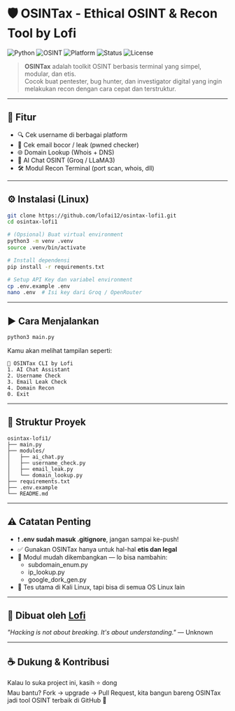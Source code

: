 # 🛡️ OSINTax - Ethical OSINT & Recon Tool by Lofi

![Python](https://img.shields.io/badge/Python-3.11-blue?logo=python)
![OSINT](https://img.shields.io/badge/OSINT-Toolkit-orange)
![Platform](https://img.shields.io/badge/Linux-Kali%20Linux-red?logo=linux)
![Status](https://img.shields.io/badge/Development-Active-success)
![License](https://img.shields.io/github/license/lofai12/osintax-lofi1)

> **OSINTax** adalah toolkit OSINT berbasis terminal yang simpel, modular, dan etis.  
> Cocok buat pentester, bug hunter, dan investigator digital yang ingin melakukan recon dengan cara cepat dan terstruktur.

---

## 🚀 Fitur

- 🔍 Cek username di berbagai platform
- 📧 Cek email bocor / leak (pwned checker)
- 🌐 Domain Lookup (Whois + DNS)
- 🤖 AI Chat OSINT (Groq / LLaMA3)
- 🛠️ Modul Recon Terminal (port scan, whois, dll)

---

## ⚙️ Instalasi (Linux)

```bash
git clone https://github.com/lofai12/osintax-lofi1.git
cd osintax-lofi1

# (Opsional) Buat virtual environment
python3 -m venv .venv
source .venv/bin/activate

# Install dependensi
pip install -r requirements.txt

# Setup API Key dan variabel environment
cp .env.example .env
nano .env  # Isi key dari Groq / OpenRouter
```

---

## ▶️ Cara Menjalankan

```bash
python3 main.py
```

Kamu akan melihat tampilan seperti:

```
🤖 OSINTax CLI by Lofi
1. AI Chat Assistant
2. Username Check
3. Email Leak Check
4. Domain Recon
0. Exit
```

---

## 📁 Struktur Proyek

```
osintax-lofi1/
├── main.py
├── modules/
│   ├── ai_chat.py
│   ├── username_check.py
│   ├── email_leak.py
│   └── domain_lookup.py
├── requirements.txt
├── .env.example
└── README.md
```

---

## ⚠️ Catatan Penting

- ❗ **.env sudah masuk .gitignore**, jangan sampai ke-push!
- ✅ Gunakan OSINTax hanya untuk hal-hal **etis dan legal**
- 🧱 Modul mudah dikembangkan — lo bisa nambahin:
  - subdomain_enum.py
  - ip_lookup.py
  - google_dork_gen.py
- 🧪 Tes utama di Kali Linux, tapi bisa di semua OS Linux lain

---

## 🧠 Dibuat oleh [Lofi](https://github.com/lofai12)

_"Hacking is not about breaking. It's about understanding."_ — Unknown

---

## ☕ Dukung & Kontribusi

Kalau lo suka project ini, kasih ⭐ dong  
Mau bantu? Fork → upgrade → Pull Request, kita bangun bareng OSINTax jadi tool OSINT terbaik di GitHub 💪

